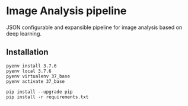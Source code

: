 # Image Analysis pipeline 
JSON configurable and expansible pipeline for image analysis based on deep learning.

## Installation
```
pyenv install 3.7.6
pyenv local 3.7.6
pyenv virtualenv 37_base
pyenv activate 37_base

pip install --upgrade pip
pip install -r requirements.txt
```